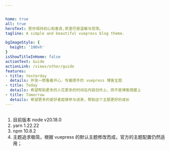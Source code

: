 ```yaml
---


home: true
all: true
heroText: 愿你保持初心和善良,笑里尽是温暖与坦荡。
tagline: A simple and beautiful vuepress blog theme.

bgImageStyle: {
  height: '100vh'
}
isShowTitleInHome: false
actionText: Guide
actionLink: /views/other/guide
features:
- title: Yesterday
  details: 开发一款看着开心、写着顺手的 vuepress 博客主题
- title: Today
  details: 希望帮助更多的人花更多的时间在内容创作上，而不是博客搭建上
- title: Tomorrow
  details: 希望更多的爱好者能够参与进来，帮助这个主题更好的成长
---
```


## 

1. 目前版本 node v20.18.0
2. yarn 1.22.22
3. npm 10.8.2
4. 主题追求极简，根据 vuepress 的默认主题修改而成，官方的主题配置仍然适用；
